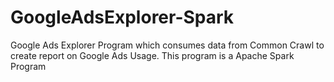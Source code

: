 GoogleAdsExplorer-Spark
=======================

Google Ads Explorer Program which consumes data from Common Crawl to create report on Google Ads Usage. This program is a Apache Spark Program
